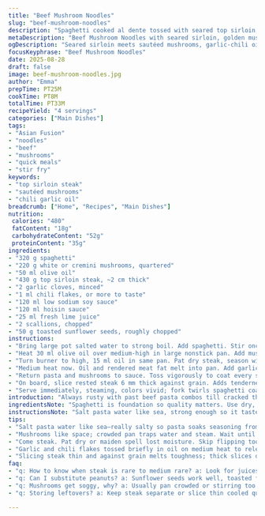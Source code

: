 ```yaml
---
title: "Beef Mushroom Noodles"
slug: "beef-mushroom-noodles"
description: "Spaghetti cooked al dente tossed with seared top sirloin, golden sautéed mushrooms, garlic and chili-infused oil, tangy hoisin and soy sauce mix brightened with lime. Finished with crunchy chopped peanuts and scallions. Balanced umami, smooth and crunchy contrast. Fast, vivid flavors with an Asian touch. No nuts replaced with toasted sunflower seeds for twist. Adjust time by watching juices and color for doneness rather than strict timing."
metaDescription: "Beef Mushroom Noodles with seared sirloin, golden mushrooms, garlic-chili oil, hoisin-soy sauce, lime, scallions, and crunchy toasted sunflower seeds."
ogDescription: "Seared sirloin meets sautéed mushrooms, garlic-chili oil, hoisin soy glaze brightened with lime. Crunchy seeds and scallions finish it sharp and bold."
focusKeyphrase: "Beef Mushroom Noodles"
date: 2025-08-28
draft: false
image: beef-mushroom-noodles.jpg
author: "Emma"
prepTime: PT25M
cookTime: PT8M
totalTime: PT33M
recipeYield: "4 servings"
categories: ["Main Dishes"]
tags:
- "Asian Fusion"
- "noodles"
- "beef"
- "mushrooms"
- "quick meals"
- "stir fry"
keywords:
- "top sirloin steak"
- "sautéed mushrooms"
- "chili garlic oil"
breadcrumb: ["Home", "Recipes", "Main Dishes"]
nutrition: 
 calories: "480"
 fatContent: "18g"
 carbohydrateContent: "52g"
 proteinContent: "35g"
ingredients:
- "320 g spaghetti"
- "220 g white or cremini mushrooms, quartered"
- "50 ml olive oil"
- "430 g top sirloin steak, ~2 cm thick"
- "2 garlic cloves, minced"
- "1 ml chili flakes, or more to taste"
- "120 ml low sodium soy sauce"
- "120 ml hoisin sauce"
- "25 ml fresh lime juice"
- "2 scallions, chopped"
- "50 g toasted sunflower seeds, roughly chopped"
instructions:
- "Bring large pot salted water to strong boil. Add spaghetti. Stir once or twice, watch for bubbles, cook until teeth resist core a bit, 8 to 10 minutes depending on brand. Taste test beats timer. Drain and set aside."
- "Heat 30 ml olive oil over medium-high in large nonstick pan. Add mushrooms, spread out. Leave undisturbed 3 mins until edges brown and release a woodsy aroma, then toss gently once. Transfer mushrooms off heat onto plate, keep juices in pan."
- "Turn burner to high, 15 ml oil in same pan. Pat dry steak, season with salt and pepper. Sear steak 2 mins each side. Muscle fibers tighten, juices bubble at surface; aiming for rare to medium-rare. Avoid flipping too early, crust forms. Remove steak, rest 7 mins wrapped loosely. Clean pan lightly with paper towel if burned bits too dark."
- "Medium heat now. Oil and rendered meat fat melt into pan. Add garlic and chili flakes. Stir 1 minute until fragrant, watching garlic color; no burn. Pour soy and hoisin in swirl of spices. Lime juice last, balancing heavy sauce with bright zing. Simmer 2 mins. Sauce should thicken slightly, glossy sheen."
- "Return pasta and mushrooms to sauce. Toss vigorously to coat every strand, mushrooms absorb sauce, pasta slick and fragrant."
- "On board, slice rested steak 6 mm thick against grain. Adds tenderness. Portion pasta onto plates, arrange steak atop. Sprinkle chopped scallions and toasted sunflower seeds, nutty crunch with subtle meet contrast."
- "Serve immediately, steaming, colors vivid; fork twirls spaghetti coated with savory sauce, aroma of garlic and fresh lime upfront."
introduction: "Always rusty with past beef pasta combos till cracked this one. Mushrooms were watery before; solved by not crowding pan, a nice sizzle 'fore flipping. Learned resting steak crucial—juices lock it every time. Garlic and chili hit aroma notes fast. Hoisin brings sweet-salty umami that soy alone can’t carry. Lime lightens the sauce big time. Peanuts swapped for sunflower because allergies hit close, gave a fresh twist — still crunchy and toasted. Watch pasta to al dente; no mushy noodles here. No boring. Vigorous tossing lets everything marry. Sauce coats, everything shines without drowning. Simplicity with an edge. The kind I go back to after failed experiments. I trust these signs, smells, and textures not timers."
ingredientsNote: "Spaghetti is foundation so quality matters. Use dry, dependable brand, check for fresh aroma. Mushrooms absorb sauce, no overcooking or they get soggy—quarter size balances quick cook and texture. Olive oil split for mushroom caramelization plus finishing hints from steak fat. Top sirloin chosen for lean but flavorful cuts; thicker steak guts better resting. Garlic chopped fine to infuse, chili flakes for warmth but adjust to heat tolerance. Soy and hoisin interplay sweet and salty backbone, reduced sodium soy keeps salt in check. Lime juice brightens sauce and cuts richness — always fresh, bottled won’t do here. Scallions for freshness, eye candy, and sharp bite. Peanuts replaced with roasted sunflower seeds here; allergy-friendly, same crunch and nutty aroma without risk. Toast seeds lightly on dry pan beforehand to boost flavor. Fresh substitution ideas vary—try cashew crumbs or pumpkin seeds too."
instructionsNote: "Salt pasta water like sea, strong enough so it tastes salty, helps season pasta inside out. Pasta cooking done by taste chew-test; no clock rule. Mushrooms left untouched initially to develop butter-browned crust, resist flipping too soon or water cooks off. Notice mushroom edges darken then bubbles emerge underneath indicating Maillard action, not steaming. Rest steak on plate with loose foil wrap—resting lets juices redistribute, cutting slices straight off sear floods dish with blood making dull texture. When reheating pan for sauce, moderate oil—too much grease dilutes flavor, too little burns garlic. Garlic color golden, not brown, sets fragrant base. Sauce thickens by simmer and reduction, a glossy sign not watery. Toss pasta hot off stove with sauce, coat thoroughly; any longer waiting, sauce absorbs too much and dries pasta. Slice steak against grain for tenderness; too thick or rough slice toughens. Sprinkle nuts last, avoids sogginess, adds crunch dimension. Efficiency tip: While pasta boils start mushrooms and prep steak, stagger timing to cut total time. Clean pan between steak and sauce prevents burnt residue flavor."
tips:
- "Salt pasta water like sea—really salty so pasta soaks seasoning from inside out. Taste for firmness; don’t rely on time alone. Different brands behave way different here. Drain pasta leaving it a little wet to help sauce stick better later."
- "Mushrooms like space; crowded pan traps water and steam. Wait until edges brown before tossing, hear subtle sizzle sound. That’s the Maillard reaction working. Ripeness important too; cremini or white quartered chunks balance quick cooking and retaining texture."
- "Come steak. Pat dry or maiden spell lost moisture. Skip flipping too quick, let crust form—crust locks juices. Medium-high heat first, quiet pan, then sear hard flip only once. Resting is crucial; wrap loosely so heat redistributes without sweating out moisture."
- "Garlic and chili flakes tossed briefly in oil on medium heat to release aroma but watch garlic color. Burnt garlic smells bitter and ruins whole batch. Adding soy and hoisin sauce cold helps preserve layers of flavor, simmer few mins for glossy, thick sauce skin."
- "Slicing steak thin and against grain melts toughness; thick slices dry and chewy. Toss pasta and mushrooms hot quickly so sauce coats evenly; long wait leads to drying out. Scallions and toasted sunflower seeds sprinkled last add sharp fresh crunch without soggy fall out."
faq:
- "q: How to know when steak is rare to medium rare? a: Look for juices bubbling at surface, muscle fibers tighten but not dry, crust seals inside. No timer, watch color then rest after sear. Let meat tell you with smell and sight."
- "q: Can I substitute peanuts? a: Sunflower seeds work well, toasted for crunch and nutty aroma. If no seeds, try chopped cashews or pumpkin seeds. Toast dry pan first, quick flip, don’t burn. Adds similar texture and flavor contrast."
- "q: Mushrooms get soggy, why? a: Usually pan crowded or stirring too soon causes steaming not sear. Watch edges darken, bubbles under mushroom—signs Maillard reaction going right. Remove mushrooms once browned to keep texture sharp."
- "q: Storing leftovers? a: Keep steak separate or slice thin cooled quickly, store pasta with sauce in airtight container. Reheat gently on low so garlic doesn’t burn again. Seeds last longer dry, add fresh before serving tomorrow."

---
```

